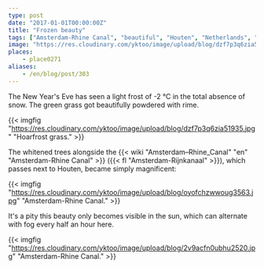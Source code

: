 ```yaml
---
type: post
date: "2017-01-01T00:00:00Z"
title: "Frozen beauty"
tags: ["Amsterdam-Rhine Canal", "beautiful", "Houten", "Netherlands", "water", "weather", "winter"]
image: "https://res.cloudinary.com/yktoo/image/upload/blog/dzf7p3q6zia51935.jpg"
places:
    - place0271
aliases:
    - /en/blog/post/303
---
```


The New Year's Eve has seen a light frost of -2 °C in the total absence of snow. The green grass got beautifully powdered with rime.

{{< imgfig "https://res.cloudinary.com/yktoo/image/upload/blog/dzf7p3q6zia51935.jpg" "Hoarfrost grass." >}}

The whitened trees alongside the {{< wiki "Amsterdam–Rhine_Canal" "en" "Amsterdam-Rhine Canal" >}} ({{< fl "Amsterdam-Rijnkanaal" >}}), which passes next to Houten, became simply magnificent:

<!--more-->

{{< imgfig "https://res.cloudinary.com/yktoo/image/upload/blog/oyofchzwwoug3563.jpg" "Amsterdam-Rhine Canal." >}}

It's a pity this beauty only becomes visible in the sun, which can alternate with fog every half an hour here.

{{< imgfig "https://res.cloudinary.com/yktoo/image/upload/blog/2v9acfn0ubhu2520.jpg" "Amsterdam-Rhine Canal." >}}
